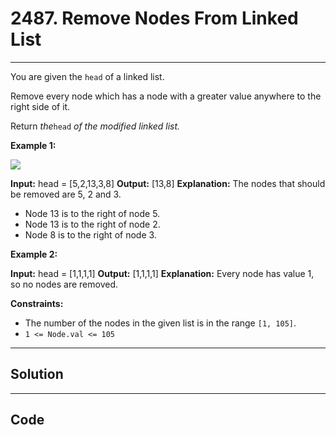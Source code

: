 # 2487. Remove Nodes From Linked List

---

You are given the `head` of a linked list.

Remove every node which has a node with a greater value anywhere to the right side of it.

Return _the_`head` _of the modified linked list._

 

**Example 1:**

![](https://assets.leetcode.com/uploads/2022/10/02/drawio.png)


**Input:** head = [5,2,13,3,8]
**Output:** [13,8]
**Explanation:** The nodes that should be removed are 5, 2 and 3.
- Node 13 is to the right of node 5.
- Node 13 is to the right of node 2.
- Node 8 is to the right of node 3.


**Example 2:**


**Input:** head = [1,1,1,1]
**Output:** [1,1,1,1]
**Explanation:** Every node has value 1, so no nodes are removed.


 

**Constraints:**

  * The number of the nodes in the given list is in the range `[1, 105]`.
  * `1 <= Node.val <= 105`

---

## Solution



---

## Code
```python


```